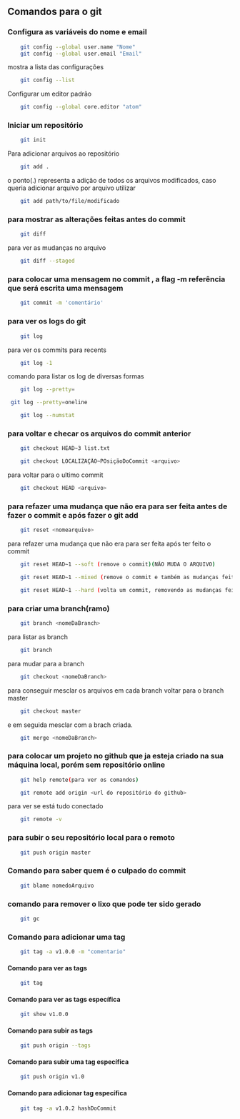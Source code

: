 ## Comandos para o git  

### Configura as variáveis do nome e email 
```bash
	git config --global user.name "Nome"
	git config --global user.email "Email"
```
mostra a lista das configurações
```bash
	git config --list
```
Configurar um editor padrão
```bash
	git config --global core.editor "atom"
```
### Iniciar um repositório 
```bash
	git init
```
Para adicionar arquivos ao repositório
```bash
	git add .
```
o ponto(.) representa a adição de todos os arquivos modificados, caso queria adicionar arquivo por arquivo utilizar
```bash
    git add path/to/file/modificado
```
### para mostrar as alterações feitas antes do commit
```bash
	git diff
```
para ver as mudanças no arquivo
```bash
	git diff --staged
```
### para colocar uma mensagem no commit , a flag -m referência que será escrita uma mensagem
```bash
	git commit -m 'comentário'
```
### para ver os logs do git
```bash
	git log
```
para ver os commits para recents
```bash
	git log -1
```
comando para listar os log de diversas formas
```bash
	git log --pretty=
```
```bash
 git log --pretty=oneline
```
```bash
	git log --numstat
```

### para voltar e checar os arquivos do commit anterior
```bash
	git checkout HEAD~3 list.txt
```
```bash
	git checkout LOCALIZAÇÃO~POsiçãoDoCommit <arquivo>
```
para voltar para o ultimo commit 
```bash
	git checkout HEAD <arquivo>
```
    
### para refazer uma mudança que não era para ser feita antes de fazer o commit e após fazer o	git add <nomeArquivo>
```bash
	git reset <nomearquivo>
```
para refazer uma mudança que não era para ser feita após ter feito o commit
```bash
	git reset HEAD~1 --soft (remove o commit)(NÃO MUDA O ARQUIVO) 
```
```bash
	git reset HEAD~1 --mixed (remove o commit e também as mudanças feitas)
```
```bash
	git reset HEAD~1 --hard (volta um commit, removendo as mudanças feitas)
```
### para criar uma branch(ramo)
```bash
	git branch <nomeDaBranch> 
```
para listar as branch
```bash
	git branch
```
para mudar para a branch
```bash
	git checkout <nomeDaBranch>
```
para conseguir mesclar os arquivos em cada branch
	voltar para o branch master
```bash
	git checkout master
```
e em seguida mesclar com a brach criada.
```bash
	git merge <nomeDaBranch>
```
### para colocar um projeto no github que ja esteja criado na sua máquina local, porém sem repositório online
```bash
	git help remote(para ver os comandos)
```
```bash
	git remote add origin <url do repositório do github>
```
para ver se está tudo conectado
```bash
	git remote -v 
```
### para subir o seu repositório local para o remoto
```bash
	git push origin master 	
```
### Comando para saber quem é o culpado do commit 
```bash
	git blame nomedoArquivo
```
### comando para remover o lixo que pode ter sido gerado
```bash
	git gc
```

### Comando para adicionar uma tag
```bash
	git tag -a v1.0.0 -m "comentario"
```
#### Comando para ver as tags
```bash
	git tag
```
#### Comando para ver as tags específica

```bash
	git show v1.0.0
```
#### Comando para subir as tags
```bash
	git push origin --tags
```
#### Comando para subir uma tag específica
```bash
	git push origin v1.0
```
#### Comando para adicionar tag específica
```bash
	git tag -a v1.0.2 hashDoCommit
```